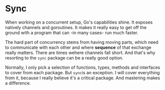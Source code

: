 # Sync

When working on a concurrent setup, Go's capabilities shine. It exposes natively
channels and goroutines. It makes it really easy to get off the ground with a
program that can -in many cases- run much faster.

The hard part of concurrency stems from having moving parts, which need
to communicate with each other and where **sequence** of that exchange really
matters. There are times wehere channels fall short. And that's why resorting
to the `sync` package can be a really good option.

Normally, I only pick a selection of functions, types, methods and interfaces to
cover from each package. But `sync`is an exception. I will cover everything from
it, because I really believe it's a critical package. And mastering makes a
difference.
